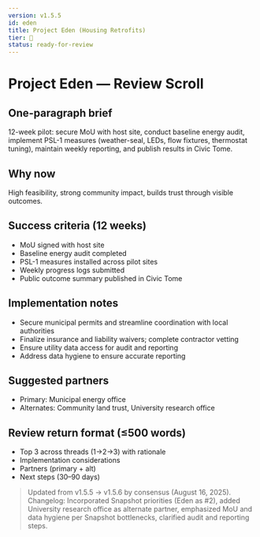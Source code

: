 ```yaml
---
version: v1.5.5
id: eden
title: Project Eden (Housing Retrofits)
tier: 🧭
status: ready-for-review
---
```


# Project Eden — Review Scroll

## One-paragraph brief
12-week pilot: secure MoU with host site, conduct baseline energy audit, implement PSL-1 measures (weather-seal, LEDs, flow fixtures, thermostat tuning), maintain weekly reporting, and publish results in Civic Tome.

## Why now
High feasibility, strong community impact, builds trust through visible outcomes.

## Success criteria (12 weeks)
- MoU signed with host site
- Baseline energy audit completed
- PSL-1 measures installed across pilot sites
- Weekly progress logs submitted
- Public outcome summary published in Civic Tome

## Implementation notes
- Secure municipal permits and streamline coordination with local authorities
- Finalize insurance and liability waivers; complete contractor vetting
- Ensure utility data access for audit and reporting
- Address data hygiene to ensure accurate reporting

## Suggested partners
- Primary: Municipal energy office
- Alternates: Community land trust, University research office

## Review return format (≤500 words)
- Top 3 across threads (1→2→3) with rationale
- Implementation considerations
- Partners (primary + alt)
- Next steps (30–90 days)

> Updated from v1.5.5 → v1.5.6 by consensus (August 16, 2025).  
> Changelog: Incorporated Snapshot priorities (Eden as #2), added University research office as alternate partner, emphasized MoU and data hygiene per Snapshot bottlenecks, clarified audit and reporting steps.
